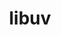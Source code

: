 ---
title: "libuv"
layout: cache
categories: [package, v0.21.2]
meta: {"versions": ["1.46.0"], "compilers": ["gcc@=11.1.0"], "oss": ["ubuntu20.04"], "platforms": ["linux"], "targets": ["x86_64_v3"], "stacks": ["data-vis-sdk", "root"], "num_specs": 1, "num_specs_by_stack": {"data-vis-sdk": 1, "root": 1}}
spec_details: [{"hash": "b4wt3hsdciplftf7lxm2rz7pe5bdw5lv", "compiler": "gcc@=11.1.0", "versions": ["1.46.0"], "os": "ubuntu20.04", "platform": "linux", "target": "x86_64_v3", "variants": ["build_system=autotools"], "stacks": ["data-vis-sdk", "root"], "size": "-", "tarball": "https://binaries.spack.io/releases/v0.21.2/build_cache/linux-ubuntu20.04-x86_64_v3/gcc-11.1.0/libuv-1.46.0/linux-ubuntu20.04-x86_64_v3-gcc-11.1.0-libuv-1.46.0-b4wt3hsdciplftf7lxm2rz7pe5bdw5lv.spack"}]
---